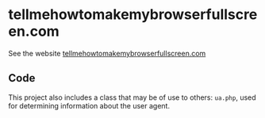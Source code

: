# tellmehowtomakemybrowserfullscreen.com

See the website [tellmehowtomakemybrowserfullscreen.com](http://tellmehowtomakemybrowserfullscreen.com)

## Code

This project also includes a class that may be of use to others: `ua.php`, used for determining information about the user agent.
